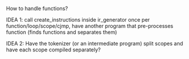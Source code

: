 How to handle functions?

IDEA 1: call create_instructions inside ir_generator once per function/loop/scope/cjmp, have another program that pre-processes function (finds functions and separates them)

IDEA 2: Have the tokenizer (or an intermediate program) split scopes and have each scope compiled separately?

